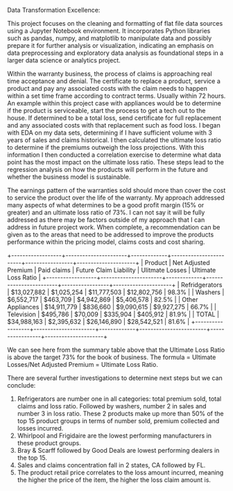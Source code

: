 Data Transformation Excellence:  

This project focuses on the cleaning and formatting of flat file data sources using a Jupyter Notebook environment. It incorporates Python libraries such as pandas, numpy, and matplotlib to manipulate data and possibly prepare it for further analysis or visualization, indicating an emphasis on data preprocessing and exploratory data analysis as foundational steps in a larger data science or analytics project.

Within the warranty business, the process of claims is approaching real time acceptance and denial. The certificate to replace a product, service a product and pay any associated costs with the claim needs to happen within a set time frame according to contract terms. Usually within 72 hours. An example within this project case with appliances would be to determine if the product is serviceable, start the process to get a tech out to the house.  If determined to be a total loss, send certificate for full replacement and any associated costs with that replacement such as food loss. I began with EDA on my data sets, determining if I have sufficient volume with 3 years of sales and claims historical.  I then calculated the ultimate loss ratio to determine if the premiums outweigh the loss projections. With this information I then conducted a correlation exercise to determine what data point has the most impact on the ultimate loss ratio. These steps lead to the regression analysis on how the products will perform in the future and whether the business model is sustainable.

The earnings pattern of the warranties sold should more than cover the cost to service the product over the life of the warranty. My approach addressed many aspects of what determines to be a good profit margin (15% or greater) and an ultimate loss ratio of 73%.  I can not say it will be fully addressed as there may be factors outside of my approach that I can address in future project work. When complete, a recommendation can be given as to the areas that need to be addressed to improve the products performance within the pricing model, claims costs and cost sharing.

+------------------+----------------------+-------------+------------------------+-----------------+---------------------+
|     Product      | Net Adjusted Premium | Paid claims | Future Claim Liability | Ulitmate Losses | Ultimate Loss Ratio |
+------------------+----------------------+-------------+------------------------+-----------------+---------------------+
|  Refridgerators  |     $13,027,882      |  $1,025,254 |      $11,777,503       |   $12,802,756   |        98.3%        |
|     Washers      |      $6,552,717      |   $463,709  |       $4,942,869       |    $5,406,578   |        82.5%        |
| Other Appliances |     $14,911,779      |   $836,660  |       $9,090,615       |    $9,927,275   |        66.7%        |
|    Television    |       $495,786       |   $70,009   |        $335,904        |     $405,912    |        81.9%        |
|      TOTAL       |     $34,988,163      |  $2,395,632 |      $26,146,890       |   $28,542,521   |        81.6%        |
+------------------+----------------------+-------------+------------------------+-----------------+---------------------+

We can see here from the summary table above that the Ultimate Loss Ratio is above the target 73% for the book of business. The formula = Ultimate Losses/Net Adjusted Premium = Ultimate Loss Ratio.

There are several further investigations to determine next steps but we can conclude:  

1. Refrigerators are number one in all categories:  total premium sold, total claims and loss ratio. Followed by washers, number 2 in sales and number 3 in loss ratio. These 2 products make up more than 50%      of the top 15 product groups in terms of number sold, premium collected and losses incurred.   
2. Whirlpool and Frigidaire are the lowest performing manufacturers in these product groups.   
3. Bray & Scarff followed by Good Deals are lowest performing dealers in the top 15.   
4. Sales and claims concentration fall in 2 states, CA followed by FL.   
5. The product retail price correlates to the loss amount incurred, meaning the higher the price of the item, the higher the loss claim amount is. 
